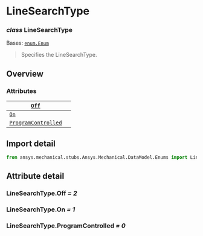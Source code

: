 # LineSearchType

### *class* LineSearchType

Bases: [`enum.Enum`](https://docs.python.org/3/library/enum.html#enum.Enum)

> Specifies the LineSearchType.

> <!-- !! processed by numpydoc !! -->

## Overview

### Attributes

| [`Off`](#LineSearchType.Off)                             |    |
|----------------------------------------------------------|----|
| [`On`](#LineSearchType.On)                               |    |
| [`ProgramControlled`](#LineSearchType.ProgramControlled) |    |

## Import detail

```python
from ansys.mechanical.stubs.Ansys.Mechanical.DataModel.Enums import LineSearchType
```

## Attribute detail

### LineSearchType.Off *= 2*

### LineSearchType.On *= 1*

### LineSearchType.ProgramControlled *= 0*
